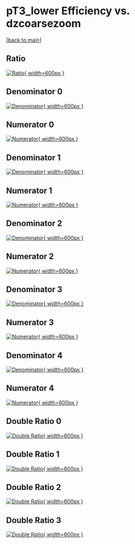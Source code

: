 # pT3_lower Efficiency vs. dzcoarsezoom

[[back to main](./)]



## Ratio

[![Ratio](../mtv/var/pT3_lower_vtr_211_1_eff_dzcoarsezoom.png){ width=600px }](../mtv/var/pT3_lower_vtr_211_1_eff_dzcoarsezoom.pdf)

## Denominator 0

[![Denominator](../mtv/den/pT3_lower_vtr_211_1_eff_dzcoarsezoom_den0.png){ width=600px }](../mtv/den/pT3_lower_vtr_211_1_eff_dzcoarsezoom_den0.pdf)

## Numerator 0

[![Numerator](../mtv/num/pT3_lower_vtr_211_1_eff_dzcoarsezoom_num0.png){ width=600px }](../mtv/num/pT3_lower_vtr_211_1_eff_dzcoarsezoom_num0.pdf)

## Denominator 1

[![Denominator](../mtv/den/pT3_lower_vtr_211_1_eff_dzcoarsezoom_den1.png){ width=600px }](../mtv/den/pT3_lower_vtr_211_1_eff_dzcoarsezoom_den1.pdf)

## Numerator 1

[![Numerator](../mtv/num/pT3_lower_vtr_211_1_eff_dzcoarsezoom_num1.png){ width=600px }](../mtv/num/pT3_lower_vtr_211_1_eff_dzcoarsezoom_num1.pdf)

## Denominator 2

[![Denominator](../mtv/den/pT3_lower_vtr_211_1_eff_dzcoarsezoom_den2.png){ width=600px }](../mtv/den/pT3_lower_vtr_211_1_eff_dzcoarsezoom_den2.pdf)

## Numerator 2

[![Numerator](../mtv/num/pT3_lower_vtr_211_1_eff_dzcoarsezoom_num2.png){ width=600px }](../mtv/num/pT3_lower_vtr_211_1_eff_dzcoarsezoom_num2.pdf)

## Denominator 3

[![Denominator](../mtv/den/pT3_lower_vtr_211_1_eff_dzcoarsezoom_den3.png){ width=600px }](../mtv/den/pT3_lower_vtr_211_1_eff_dzcoarsezoom_den3.pdf)

## Numerator 3

[![Numerator](../mtv/num/pT3_lower_vtr_211_1_eff_dzcoarsezoom_num3.png){ width=600px }](../mtv/num/pT3_lower_vtr_211_1_eff_dzcoarsezoom_num3.pdf)

## Denominator 4

[![Denominator](../mtv/den/pT3_lower_vtr_211_1_eff_dzcoarsezoom_den4.png){ width=600px }](../mtv/den/pT3_lower_vtr_211_1_eff_dzcoarsezoom_den4.pdf)

## Numerator 4

[![Numerator](../mtv/num/pT3_lower_vtr_211_1_eff_dzcoarsezoom_num4.png){ width=600px }](../mtv/num/pT3_lower_vtr_211_1_eff_dzcoarsezoom_num4.pdf)

## Double Ratio 0

[![Double Ratio](../mtv/ratio/pT3_lower_vtr_211_1_eff_dzcoarsezoom_ratio0.png){ width=600px }](../mtv/ratio/pT3_lower_vtr_211_1_eff_dzcoarsezoom_ratio0.pdf)

## Double Ratio 1

[![Double Ratio](../mtv/ratio/pT3_lower_vtr_211_1_eff_dzcoarsezoom_ratio1.png){ width=600px }](../mtv/ratio/pT3_lower_vtr_211_1_eff_dzcoarsezoom_ratio1.pdf)

## Double Ratio 2

[![Double Ratio](../mtv/ratio/pT3_lower_vtr_211_1_eff_dzcoarsezoom_ratio2.png){ width=600px }](../mtv/ratio/pT3_lower_vtr_211_1_eff_dzcoarsezoom_ratio2.pdf)

## Double Ratio 3

[![Double Ratio](../mtv/ratio/pT3_lower_vtr_211_1_eff_dzcoarsezoom_ratio3.png){ width=600px }](../mtv/ratio/pT3_lower_vtr_211_1_eff_dzcoarsezoom_ratio3.pdf)

